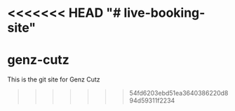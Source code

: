 <<<<<<< HEAD
"# live-booking-site" 
=======
# genz-cutz
This is the git site for Genz Cutz
>>>>>>> 54fd6203ebd51ea3640386220d894d59311f2234
